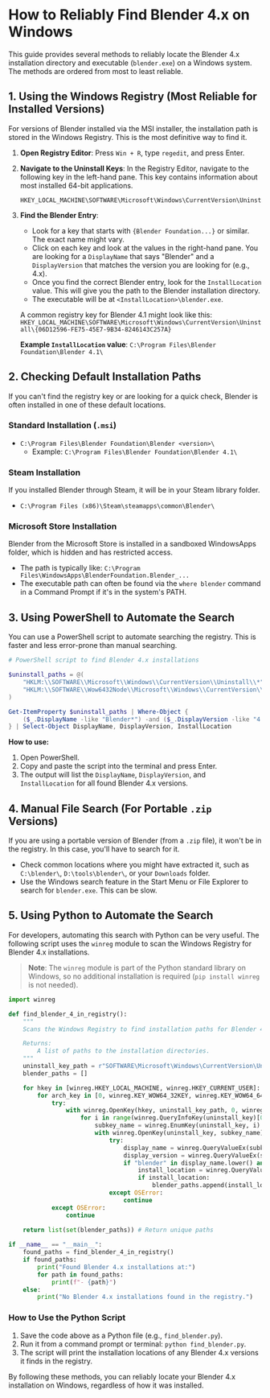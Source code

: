 # How to Reliably Find Blender 4.x on Windows

This guide provides several methods to reliably locate the Blender 4.x installation directory and executable (`blender.exe`) on a Windows system. The methods are ordered from most to least reliable.

## 1. Using the Windows Registry (Most Reliable for Installed Versions)

For versions of Blender installed via the MSI installer, the installation path is stored in the Windows Registry. This is the most definitive way to find it.

1.  **Open Registry Editor**: Press `Win + R`, type `regedit`, and press Enter.
2.  **Navigate to the Uninstall Keys**: In the Registry Editor, navigate to the following key in the left-hand pane. This key contains information about most installed 64-bit applications.
    ```
    HKEY_LOCAL_MACHINE\SOFTWARE\Microsoft\Windows\CurrentVersion\Uninstall\
    ```
3.  **Find the Blender Entry**:
    *   Look for a key that starts with `{Blender Foundation...}` or similar. The exact name might vary.
    *   Click on each key and look at the values in the right-hand pane. You are looking for a `DisplayName` that says "Blender" and a `DisplayVersion` that matches the version you are looking for (e.g., 4.x).
    *   Once you find the correct Blender entry, look for the `InstallLocation` value. This will give you the path to the Blender installation directory.
    *   The executable will be at `<InstallLocation>\blender.exe`.

    A common registry key for Blender 4.1 might look like this:
    `HKEY_LOCAL_MACHINE\SOFTWARE\Microsoft\Windows\CurrentVersion\Uninstall\{06D12596-FE75-45E7-9B34-8246143C257A}`

    **Example `InstallLocation` value**: `C:\Program Files\Blender Foundation\Blender 4.1\`

## 2. Checking Default Installation Paths

If you can't find the registry key or are looking for a quick check, Blender is often installed in one of these default locations.

### Standard Installation (`.msi`)

*   `C:\Program Files\Blender Foundation\Blender <version>\`
    *   Example: `C:\Program Files\Blender Foundation\Blender 4.1\`

### Steam Installation

If you installed Blender through Steam, it will be in your Steam library folder.
*   `C:\Program Files (x86)\Steam\steamapps\common\Blender\`

### Microsoft Store Installation

Blender from the Microsoft Store is installed in a sandboxed WindowsApps folder, which is hidden and has restricted access.
*   The path is typically like: `C:\Program Files\WindowsApps\BlenderFoundation.Blender_...`
*   The executable path can often be found via the `where blender` command in a Command Prompt if it's in the system's PATH.

## 3. Using PowerShell to Automate the Search

You can use a PowerShell script to automate searching the registry. This is faster and less error-prone than manual searching.

```powershell
# PowerShell script to find Blender 4.x installations

$uninstall_paths = @(
    "HKLM:\\SOFTWARE\\Microsoft\\Windows\\CurrentVersion\\Uninstall\\*",
    "HKLM:\\SOFTWARE\\Wow6432Node\\Microsoft\\Windows\\CurrentVersion\\Uninstall\\*"
)

Get-ItemProperty $uninstall_paths | Where-Object {
    ($_.DisplayName -like "Blender*") -and ($_.DisplayVersion -like "4.*")
} | Select-Object DisplayName, DisplayVersion, InstallLocation
```

**How to use:**
1.  Open PowerShell.
2.  Copy and paste the script into the terminal and press Enter.
3.  The output will list the `DisplayName`, `DisplayVersion`, and `InstallLocation` for all found Blender 4.x versions.

## 4. Manual File Search (For Portable `.zip` Versions)

If you are using a portable version of Blender (from a `.zip` file), it won't be in the registry. In this case, you'll have to search for it.

*   Check common locations where you might have extracted it, such as `C:\blender\`, `D:\tools\blender\`, or your `Downloads` folder.
*   Use the Windows search feature in the Start Menu or File Explorer to search for `blender.exe`. This can be slow.

## 5. Using Python to Automate the Search

For developers, automating this search with Python can be very useful. The following script uses the `winreg` module to scan the Windows Registry for Blender 4.x installations.

> **Note**: The `winreg` module is part of the Python standard library on Windows, so no additional installation is required (`pip install winreg` is not needed).

```python
import winreg

def find_blender_4_in_registry():
    """
    Scans the Windows Registry to find installation paths for Blender 4.x.

    Returns:
        A list of paths to the installation directories.
    """
    uninstall_key_path = r"SOFTWARE\Microsoft\Windows\CurrentVersion\Uninstall"
    blender_paths = []

    for hkey in [winreg.HKEY_LOCAL_MACHINE, winreg.HKEY_CURRENT_USER]:
        for arch_key in [0, winreg.KEY_WOW64_32KEY, winreg.KEY_WOW64_64KEY]:
            try:
                with winreg.OpenKey(hkey, uninstall_key_path, 0, winreg.KEY_READ | arch_key) as uninstall_key:
                    for i in range(winreg.QueryInfoKey(uninstall_key)[0]):
                        subkey_name = winreg.EnumKey(uninstall_key, i)
                        with winreg.OpenKey(uninstall_key, subkey_name) as subkey:
                            try:
                                display_name = winreg.QueryValueEx(subkey, "DisplayName")[0]
                                display_version = winreg.QueryValueEx(subkey, "DisplayVersion")[0]
                                if "blender" in display_name.lower() and display_version.startswith("4."):
                                    install_location = winreg.QueryValueEx(subkey, "InstallLocation")[0]
                                    if install_location:
                                        blender_paths.append(install_location)
                            except OSError:
                                continue
            except OSError:
                continue
    
    return list(set(blender_paths)) # Return unique paths

if __name__ == "__main__":
    found_paths = find_blender_4_in_registry()
    if found_paths:
        print("Found Blender 4.x installations at:")
        for path in found_paths:
            print(f"- {path}")
    else:
        print("No Blender 4.x installations found in the registry.")

```

### How to Use the Python Script

1.  Save the code above as a Python file (e.g., `find_blender.py`).
2.  Run it from a command prompt or terminal: `python find_blender.py`.
3.  The script will print the installation locations of any Blender 4.x versions it finds in the registry.

By following these methods, you can reliably locate your Blender 4.x installation on Windows, regardless of how it was installed.
